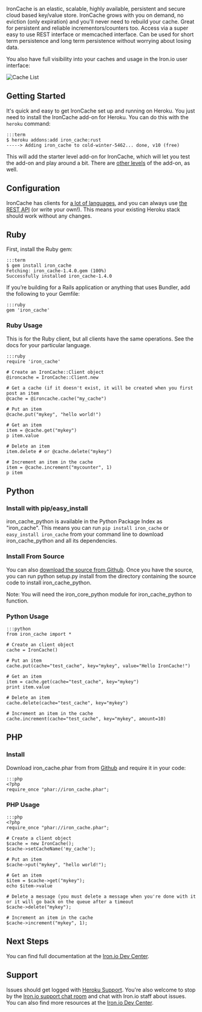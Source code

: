 IronCache is an elastic, scalable, highly available, persistent and secure cloud based key/value store. IronCache
grows with you on demand, no eviction (only expiration) and you'll never need to rebuild your cache. Great for
persistent and reliable incrementors/counters too. Access via a super easy to use REST
interface or memcached interface.  Can be used for short term persistence and long term persistence without worrying
about losing data.

You also have full visibility into your caches and usage in the Iron.io user interface:

![Cache List](https://raw.github.com/iron-io/docs/gh-pages/partner_docs/cache_page.png)

## Getting Started

It's quick and easy to get IronCache set up and running on Heroku. You just need to install the IronCache add-on for Heroku.
You can do this with the `heroku` command:

    :::term
    $ heroku addons:add iron_cache:rust
    -----> Adding iron_cache to cold-winter-5462... done, v10 (free)

This will add the starter level add-on for IronCache, which will let you test the add-on and play around a bit.
There are [other levels](http://addons.heroku.com/iron_cache) of the add-on, as well.

## Configuration

IronCache has clients for [a lot of languages](http://dev.iron.io/cache/reference/libraries/), and you can always use
[the REST API](http://dev.iron.io/cache/reference/api/) (or write your own!). This means your existing
Heroku stack should work without any changes.

## Ruby

First, install the Ruby gem:

    :::term
    $ gem install iron_cache
    Fetching: iron_cache-1.4.0.gem (100%)
    Successfully installed iron_cache-1.4.0

If you’re building for a Rails application or anything that uses Bundler, add the following to your Gemfile:

    :::ruby
    gem 'iron_cache'

### Ruby Usage

This is for the Ruby client, but all clients have the same operations. See the docs for your particular language.

    :::ruby
    require 'iron_cache'

    # Create an IronCache::Client object
    @ironcache = IronCache::Client.new

    # Get a cache (if it doesn't exist, it will be created when you first post an item
    @cache = @ironcache.cache("my_cache")

    # Put an item
    @cache.put("mykey", "hello world!")

    # Get an item
    item = @cache.get("mykey")
    p item.value

    # Delete an item
    item.delete # or @cache.delete("mykey")

    # Increment an item in the cache
    item = @cache.increment("mycounter", 1)
    p item

## Python

### Install with pip/easy_install

iron_cache_python is available in the Python Package Index as "iron_cache". This means you can run `pip install iron_cache`
or `easy_install iron_cache` from your command line to download iron_cache_python and all its dependencies.

### Install From Source

You can also [download the source from Github](https://github.com/iron-io/iron_cache_python). Once you have the source, you can run python setup.py install
from the directory containing the source code to install iron_cache_python.

Note: You will need the iron_core_python module for iron_cache_python to function.

### Python Usage

    :::python
    from iron_cache import *

    # Create an client object
    cache = IronCache()

    # Put an item
    cache.put(cache="test_cache", key="mykey", value="Hello IronCache!")

    # Get an item
    item = cache.get(cache="test_cache", key="mykey")
    print item.value

    # Delete an item
    cache.delete(cache="test_cache", key="mykey")

    # Increment an item in the cache
    cache.increment(cache="test_cache", key="mykey", amount=10)

## PHP

### Install

Download iron_cache.phar from from [Github](https://github.com/iron-io/iron_cache_php) and require it in your code:

    :::php
    <?php
    require_once "phar://iron_cache.phar";

### PHP Usage

    :::php
    <?php
    require_once "phar://iron_cache.phar";

    # Create a client object
    $cache = new IronCache();
    $cache->setCacheName('my_cache');

    # Put an item
    $cache->put("mykey", "hello world!");

    # Get an item
    $item = $cache->get("mykey");
    echo $item->value

    # Delete a message (you must delete a message when you're done with it or it will go back on the queue after a timeout
    $cache->delete("mykey");

    # Increment an item in the cache
    $cache->increment("mykey", 1);


## Next Steps

You can find full documentation at the [Iron.io Dev Center](http://dev.iron.io/cache/).

## Support

Issues should get logged with [Heroku Support](https://support.heroku.com). You're also welcome to stop by the
[Iron.io support chat room](http://get.iron.io/chat) and chat with Iron.io staff about issues. You can also find more
resources at the [Iron.io Dev Center](http://dev.iron.io).
